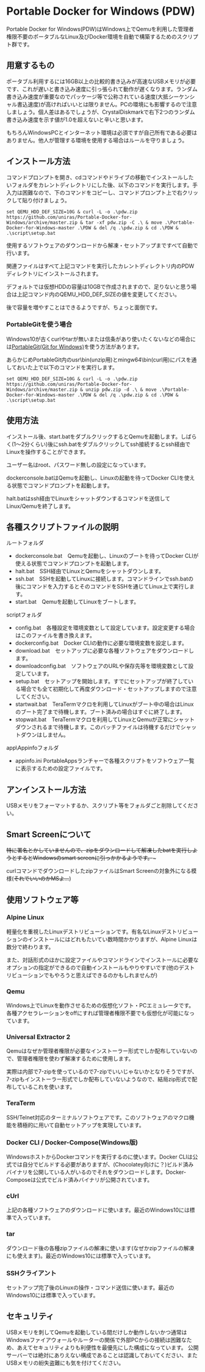 # Portable Docker for Windows (PDW)

Portable Docker for Windows(PDW)はWindows上でQemuを利用した管理者権限不要のポータブルなLinux及びDocker環境を自動で構築するためのスクリプト群です。

## 用意するもの

ポータブル利用するには16GB以上の比較的書き込みが高速なUSBメモリが必要です、これが遅いと書き込み速度に引っ張られて動作が遅くなります。ランダム書き込み速度が重要なのでパッケージ等で公称されている速度(大抵シーケンシャル書込速度)が高ければいいとは限りません。PCの環境にも影響するので注意しましょう。個人差はあるでしょうが、CrystalDiskmarkで右下2つのランダム書き込み速度を示す値が1.0を超えないと辛いと思います。

もちろんWindowsPCとインターネット環境は必須ですが自己所有である必要はありません。他人が管理する環境を使用する場合はルールを守りましょう。

## インストール方法

コマンドプロンプトを開き、cdコマンドやドライブの移動でインストールしたいフォルダをカレントディレクトリにした後、以下のコマンドを実行します。手入力は困難なので、下のコマンドをコピーし、コマンドプロンプト上で右クリックして貼り付けましょう。

```
set QEMU_HDD_DEF_SIZE=10G & curl -L -o .\pdw.zip https://github.com/uniras/Portable-Docker-for-Windows/archive/master.zip & tar -xf pdw.zip -C .\ & move .\Portable-Docker-for-Windows-master .\PDW & del /q .\pdw.zip & cd .\PDW & .\script\setup.bat
```

使用するソフトウェアのダウンロードから解凍・セットアップまですべて自動で行います。

関連ファイルはすべて上記コマンドを実行したカレントディレクトリ内のPDWディレクトリにインストールされます。

デフォルトでは仮想HDDの容量は10GBで作成されますので、足りないと思う場合は上記コマンド内のQEMU_HDD_DEF_SIZEの値を変更してください。

後で容量を増やすことはできるようですが、ちょっと面倒です。

### PortableGitを使う場合

Windows10が古くcurlやtarが無いまたは信条があり使いたくないなどの場合には[PortableGit(Git for Windows)](https://github.com/git-for-windows/git/releases/)を使う方法があります。

あらかじめPortableGit内のusr\bin(unzip用)とmingw64\bin(curl用)にパスを通しておいた上で以下のコマンドを実行します。

```
set QEMU_HDD_DEF_SIZE=10G & curl -L -o .\pdw.zip https://github.com/uniras/Portable-Docker-for-Windows/archive/master.zip & unzip pdw.zip -d .\ & move .\Portable-Docker-for-Windows-master .\PDW & del /q .\pdw.zip & cd .\PDW & .\script\setup.bat
```

## 使用方法

インストール後、start.batをダブルクリックするとQemuを起動します。しばらく(1～2分くらい)後にssh.batをダブルクリックしてssh接続するとssh経由でLinuxを操作することができます。

ユーザー名はroot、パスワード無しの設定になっています。

dockerconsole.batはQemuを起動し、Linuxの起動を待ってDocker CLIを使える状態でコマンドプロンプトを起動します。

halt.batはssh経由でLinuxをシャットダウンするコマンドを送信してLinux/Qemuを終了します。

## 各種スクリプトファイルの説明

ルートフォルダ
 - dockerconsole.bat　Qemuを起動し、Linuxのブートを待ってDocker CLIが使える状態でコマンドプロンプトを起動します。
 - halt.bat　SSH経由でLinuxとQemuをシャットダウンします。
 - ssh.bat　SSHを起動してLinuxに接続します。コマンドラインでssh.batの後にコマンドを入力するとそのコマンドをSSHを通じてLinux上で実行します。
 - start.bat　Qemuを起動してLinuxをブートします。

scriptフォルダ
 - config.bat　各種設定を環境変数として設定しています。設定変更する場合はこのファイルを書き換えます。
 - dockerconfig.bat　Docker CLIの動作に必要な環境変数を設定します。
 - download.bat　セットアップに必要な各種ソフトウェアをダウンロードします。
 - downloadconfig.bat　ソフトウェアのURLや保存先等を環境変数として設定しています。
 - setup.bat　セットアップを開始します。すでにセットアップが終了している場合でも全て初期化して再度ダウンロード・セットアップしますので注意してください。
 - startwait.bat　TeraTermマクロを利用してLinuxがブート中の場合はLinuxのブート完了まで待機します。ブート済みの場合はすぐに終了します。
 - stopwait.bat　TeraTermマクロを利用してLinuxとQemuが正常にシャットダウンされるまで待機します。このバッチファイルは待機するだけでシャットダウンはしません。

app\Appinfoフォルダ
 - appinfo.ini  PortableAppsランチャーで各種スクリプトをソフトウェア一覧に表示するための設定ファイルです。

## アンインストール方法

USBメモリをフォーマットするか、スクリプト等をフォルダごと削除してください。

## Smart Screenについて

~~特に署名とかしていませんので、zipをダウンロードして解凍したbatを実行しようとするとWindowsのsmart screenに引っかかるようです。~~~

curlコマンドでダウンロードしたzipファイルはSmart Screenの対象外になる模様(~~それでいいのかMSよ…~~)

## 使用ソフトウェア等

### Alpine Linux

軽量化を重視したLinuxデストリビューションです。有名なLinuxデストリビューションのインストールにはどれもたいてい数時間かかりますが、Alpine Linuxは数分で終わります。

また、対話形式のほかに設定ファイルやコマンドラインでインストールに必要なオプションの指定ができるので自動インストールもやりやすいです(他のデストリビューションでもやろうと思えばできるのかもしれませんが)

### Qemu

Windows上でLinuxを動作させるための仮想化ソフト・PCエミュレータです。各種アクセラレーションをoffにすれば管理者権限不要でも仮想化が可能になっています。

### Universal Extractor 2

Qemuはなぜか管理者権限が必要なインストーラー形式でしか配布していないので、管理者権限を使わず解凍するために使用します。

実際は内部で7-zipを使っているので7-zipでいいじゃないかとなりそうですが、7-zipもインストーラー形式でしか配布していないようなので、結局zip形式で配布しているこれを使います。

### TeraTerm

SSH/Telnet対応のターミナルソフトウェアです。このソフトウェアのマクロ機能を積極的に用いて自動セットアップを実現しています。

### Docker CLI / Docker-Compose(Windows版)

WindowsホストからDockerコマンドを実行するのに使います。Docker CLIは公式では自分でビルドする必要がありますが、(Chocolatey向けに？)ビルド済みバイナリを公開している人がいるのでそれをダウンロードします。Docker-Composeは公式でビルド済みバイナリが公開されています。

### cUrl

上記の各種ソフトウェアのダウンロードに使います。最近のWindows10には標準で入っています。

### tar

ダウンロード後の各種zipファイルの解凍に使います(なぜかzipファイルの解凍にも使えます)。最近のWindows10には標準で入っています。

### SSHクライアント

セットアップ完了後のLinuxの操作・コマンド送信に使います。最近のWindows10には標準で入っています。

## セキュリティ

USBメモリを刺してQemuを起動している間だけしか動作しないかつ通常はWindowsファイアウォールやルーターの関係で外部PCからの接続は困難なため、あえてセキュリティよりも利便性を最優先にした構成になっています。
公開サーバーでは絶対にありえない構成であることは認識しておいてください、またUSBメモリの紛失盗難にも気を付けてください。
